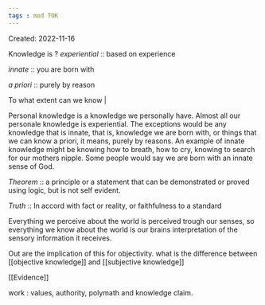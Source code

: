 ```yaml
---
tags : mod TOK
---
```

Created: 2022-11-16 

Knowledge is 
?
*experiential* :: based on experience  
<!--SR:!2023-12-16,100,250-->
*innate* ::   you are born with
<!--SR:!2023-12-16,100,290-->
*a priori* :: purely by reason 
<!--SR:!2023-12-16,100,230-->

To what extent can we know | 

Personal knowledge is a knowledge we personally have. Almost all our personale knowledge is experiential. The exceptions would be any knowledge that is innate, that is, knowledge we are born with, or things that we can know a priori, it means, purely by reasons. An example of innate knowledge might be knowing how to breath, how to cry, knowing to search for our mothers nipple. 
Some people would say we are born with an innate sense of God. 

*Theorem* :: a principle or a statement that can be demonstrated or proved using logic, but is not self evident.
<!--SR:!2023-11-01,55,210-->

*Truth* :: In accord with fact or reality, or faithfulness to a standard
<!--SR:!2023-10-13,36,210-->

Everything we perceive about the world is perceived trough our senses, so everything we know about the world is our brains interpretation of the sensory information it receives. 

Out are the implication of this for objectivity. 
what is the difference between [[objective knowledge]] and [[subjective knowledge]] 

[[Evidence]] 

work : values, authority, polymath and knowledge claim.